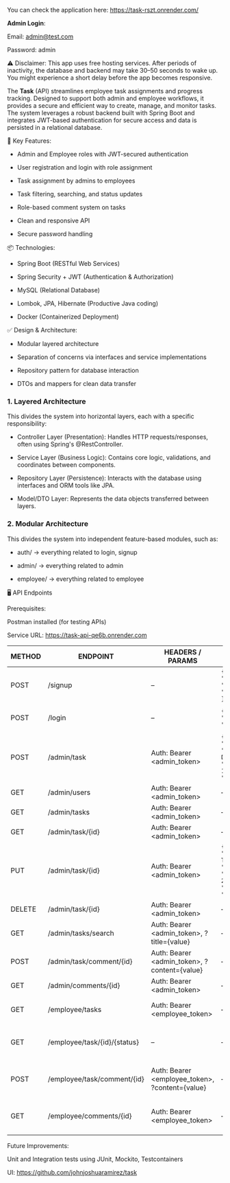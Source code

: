 You can check the application here: https://task-rszt.onrender.com/

**Admin Login**:

Email: admin@test.com

Password: admin

⚠️ Disclaimer: This app uses free hosting services. After periods of inactivity, the database and backend may take 30–50 seconds to wake up. You might experience a short delay before the app becomes responsive.

The **Task** (API) streamlines employee task assignments and progress tracking. Designed to support both admin and employee workflows, it provides a secure and efficient way to create, manage, and monitor tasks. The system leverages a robust backend built with Spring Boot and integrates JWT-based authentication for secure access and data is persisted in a relational database.

🔑 Key Features:
- Admin and Employee roles with JWT-secured authentication

- User registration and login with role assignment

- Task assignment by admins to employees

- Task filtering, searching, and status updates

- Role-based comment system on tasks

- Clean and responsive API

- Secure password handling

📦 Technologies:
- Spring Boot (RESTful Web Services)

- Spring Security + JWT (Authentication & Authorization)

- MySQL (Relational Database)

- Lombok, JPA, Hibernate (Productive Java coding)

- Docker (Containerized Deployment)

✅ Design & Architecture:
- Modular layered architecture

- Separation of concerns via interfaces and service implementations

- Repository pattern for database interaction

- DTOs and mappers for clean data transfer

### 1. Layered Architecture
This divides the system into horizontal layers, each with a specific responsibility:

- Controller Layer (Presentation): Handles HTTP requests/responses, often using Spring's @RestController.

- Service Layer (Business Logic): Contains core logic, validations, and coordinates between components.

- Repository Layer (Persistence): Interacts with the database using interfaces and ORM tools like JPA.

- Model/DTO Layer: Represents the data objects transferred between layers.

### 2. Modular Architecture
This divides the system into independent feature-based modules, such as:

- auth/ → everything related to login, signup

- admin/ → everything related to admin

- employee/ → everything related to employee

🖥️ API Endpoints

Prerequisites:

Postman installed (for testing APIs)

Service URL: https://task-api-qe6b.onrender.com

| METHOD | ENDPOINT | HEADERS / PARAMS | REQUEST BODY | FUNCTION |
| --- | --- | --- | --- | --- |
| POST | /signup | – | `{ "name": "tonystark", "email": "tonystark@gmail.com", "password": "P@ssword" }` | Register a new user |
| POST | /login | – | `{ "email": "admin@test.com", "password": "admin" }` | Login and receive JWT |
| POST | /admin/task | Auth: Bearer <admin_token> | `{ "employeeId": 1, "title": "Task Title", "description": "Task Description", "dueDate": "2025-06-17", "priority": "MEDIUM" }` | Assign task to employee |
| GET | /admin/users | Auth: Bearer <admin_token> | – | Get all employees |
| GET | /admin/tasks | Auth: Bearer <admin_token> | – | Get all tasks |
| GET | /admin/task/{id} | Auth: Bearer <admin_token> | – | Get task by ID |
| PUT | /admin/task/{id} | Auth: Bearer <admin_token> | `{ "employeeId": 2, "title": "Updated Title", "description": "Updated Description", "dueDate": "2025-06-20", "priority": "HIGH", "taskStatus": "INPROGRESS" }` | Update task by ID |
| DELETE | /admin/task/{id} | Auth: Bearer <admin_token> | – | Delete task by ID |
| GET | /admin/tasks/search | Auth: Bearer <admin_token>, ?title={value} | – | Search tasks by title |
| POST | /admin/task/comment/{id} | Auth: Bearer <admin_token>, ?content={value} | – | Add task comment by admin |
| GET | /admin/comments/{id} | Auth: Bearer <admin_token> | – | Get task comments |
| GET | /employee/tasks | Auth: Bearer <employee_token> | – | Get current user tasks |
| GET | /employee/task/{id}/{status} | – | – | Update task status by employee |
| POST | /employee/task/comment/{id} | Auth: Bearer <employee_token>, ?content={value} | – | Add task comment by employee |
| GET | /employee/comments/{id} | Auth: Bearer <employee_token> | – | Get employee task comments |

Future Improvements:

Unit and Integration tests using JUnit, Mockito, Testcontainers

UI: https://github.com/johnjoshuaramirez/task
